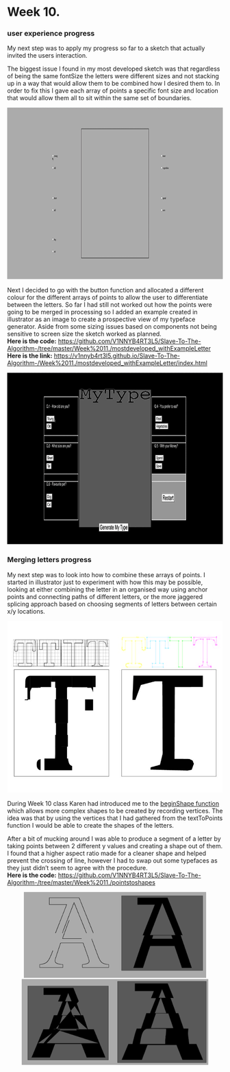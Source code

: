 # Week 10.
### user experience progress
My next step was to apply my progress so far to a sketch that actually invited the users interaction. <br/>

The biggest issue I found in my most developed sketch was that regardless of being the same fontSize the letters were different sizes and not stacking up in a way that would allow them to be combined how I desired them to. In order to fix this I gave each array of points a specific font size and location that would allow them all to sit within the same set of boundaries. 

<p Align = center ><img height = "400px" src = https://github.com/V1NNYB4RT3L5/Slave-To-The-Algorithm-/blob/master/Data./samesize.gif>
  
Next I decided to go with the button function and allocated a different colour for the different arrays of points to allow the user to differentiate between the letters. So far I had still not worked out how the points were going to be merged in processing so I added an example created in illustrator as an image to create a prospective view of my typeface generator. Aside from some sizing issues based on components not being sensitive to screen size the sketch worked as planned.<br/>
**Here is the code:** https://github.com/V1NNYB4RT3L5/Slave-To-The-Algorithm-/tree/master/Week%2011./mostdeveloped_withExampleLetter <br/>
**Here is the link:** https://v1nnyb4rt3l5.github.io/Slave-To-The-Algorithm-/Week%2011./mostdeveloped_withExampleLetter/index.html

<p Align = center ><img height = "400px" src = https://github.com/V1NNYB4RT3L5/Slave-To-The-Algorithm-/blob/master/Data./ExampleLetter.gif>
  
### Merging letters progress

My next step was to look into how to combine these arrays of points. I started in illustrator just to experiment with how this may be possible, looking at either combining the letter in an organised way using anchor points and connecting paths of different letters, or the more jaggered splicing approach based on choosing segments of letters between certain x/y locations. 

<p Align = center ><img height = "400px" src = https://github.com/V1NNYB4RT3L5/Slave-To-The-Algorithm-/blob/master/Data./Anchors%20or%20pixel%20splice-01.jpg>
  
During Week 10 class Karen had introduced me to the [beginShape function](https://p5js.org/reference/#/p5/beginShape) which allows more complex shapes to be created by recording vertices. The idea was that by using the vertices that I had gathered from the textToPoints function I would be able to create the shapes of the letters.<br/>

After a bit of mucking around I was able to produce a segment of a letter by taking points between 2 different y values and creating a shape out of them. I found that a higher aspect ratio made for a cleaner shape and helped prevent the crossing of line, however I had to swap out some typefaces as they just didn’t seem to agree with the procedure. <br/>
**Here is the code:** https://github.com/V1NNYB4RT3L5/Slave-To-The-Algorithm-/tree/master/Week%2011./pointstoshapes <br/>

<p Align = center ><img height = "200px" src =https://github.com/V1NNYB4RT3L5/Slave-To-The-Algorithm-/blob/master/Week%2011./Screen%20Shot%202020-10-08%20at%209.15.02%20pm.png><img height = "200px" src = https://github.com/V1NNYB4RT3L5/Slave-To-The-Algorithm-/blob/master/Week%2011./Screen%20Shot%202020-10-08%20at%2010.27.00%20pm.png><img height = "200px" src =https://github.com/V1NNYB4RT3L5/Slave-To-The-Algorithm-/blob/master/Week%2011./Screen%20Shot%202020-10-08%20at%2010.50.01%20pm.png><img height = "200px" src =https://github.com/V1NNYB4RT3L5/Slave-To-The-Algorithm-/blob/master/Week%2011./Screen%20Shot%202020-10-09%20at%2010.15.49%20am.png>
  

